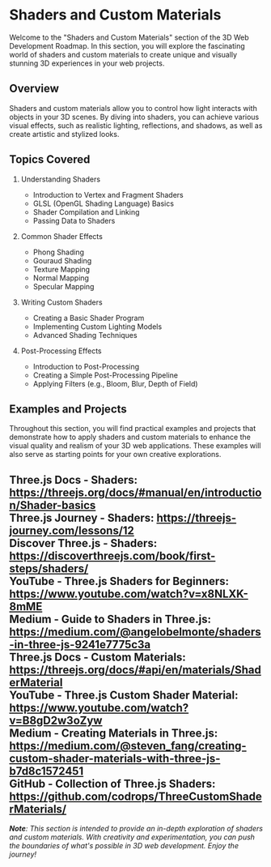 # Shaders and Custom Materials

Welcome to the "Shaders and Custom Materials" section of the 3D Web Development Roadmap. In this section, you will explore the fascinating world of shaders and custom materials to create unique and visually stunning 3D experiences in your web projects.

## Overview

Shaders and custom materials allow you to control how light interacts with objects in your 3D scenes. By diving into shaders, you can achieve various visual effects, such as realistic lighting, reflections, and shadows, as well as create artistic and stylized looks.

## Topics Covered

1. Understanding Shaders
   - Introduction to Vertex and Fragment Shaders
   - GLSL (OpenGL Shading Language) Basics
   - Shader Compilation and Linking
   - Passing Data to Shaders

2. Common Shader Effects
   - Phong Shading
   - Gouraud Shading
   - Texture Mapping
   - Normal Mapping
   - Specular Mapping

3. Writing Custom Shaders
   - Creating a Basic Shader Program
   - Implementing Custom Lighting Models
   - Advanced Shading Techniques

4. Post-Processing Effects
   - Introduction to Post-Processing
   - Creating a Simple Post-Processing Pipeline
   - Applying Filters (e.g., Bloom, Blur, Depth of Field)

## Examples and Projects

Throughout this section, you will find practical examples and projects that demonstrate how to apply shaders and custom materials to enhance the visual quality and realism of your 3D web applications. These examples will also serve as starting points for your own creative explorations.

Three.js Docs - Shaders: https://threejs.org/docs/#manual/en/introduction/Shader-basics <br />
Three.js Journey - Shaders: https://threejs-journey.com/lessons/12 <br />
Discover Three.js - Shaders: https://discoverthreejs.com/book/first-steps/shaders/ <br />
YouTube - Three.js Shaders for Beginners: https://www.youtube.com/watch?v=x8NLXK-8mME <br />
Medium - Guide to Shaders in Three.js: https://medium.com/@angelobelmonte/shaders-in-three-js-9241e7775c3a <br />
Three.js Docs - Custom Materials: https://threejs.org/docs/#api/en/materials/ShaderMaterial <br />
YouTube - Three.js Custom Shader Material: https://www.youtube.com/watch?v=B8gD2w3oZyw <br />
Medium - Creating Materials in Three.js: https://medium.com/@steven_fang/creating-custom-shader-materials-with-three-js-b7d8c1572451 <br />
GitHub - Collection of Three.js Shaders: https://github.com/codrops/ThreeCustomShaderMaterials/
---

_**Note**: This section is intended to provide an in-depth exploration of shaders and custom materials. With creativity and experimentation, you can push the boundaries of what's possible in 3D web development. Enjoy the journey!_
